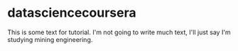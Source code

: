 # datasciencecoursera

This is some text for tutorial. I'm not going to write much text, 
I'll just say I'm studying mining engineering.

